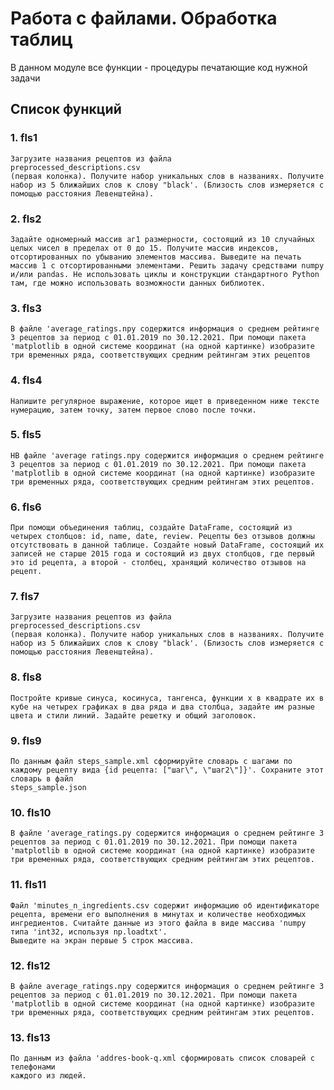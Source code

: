 # Работа с файлами. Обработка таблиц
В данном модуле все функции - процедуры печатающие код нужной задачи
## Список функций

### 1. fls1
    Загрузите названия рецептов из файла
    preprocessed_descriptions.csv
    (первая колонка). Получите набор уникальных слов в названиях. Получите набор из 5 ближайших слов к слову "black'. (Близость слов измеряется с помощью расстояния Левенштейна).

### 2. fls2
    Задайте одномерный массив аг1 размерности, состоящий из 10 случайных целых чисел в пределах от 0 до 15. Получите массив индексов, отсортированных по убыванию элементов массива. Выведите на печать массив 1 с отсортированными элементами. Решить задачу средствами numpy и/или pandas. Не использовать циклы и конструкции стандартного Python там, где можно использовать возможности данных библиотек.

### 3. fls3
    В файле 'average_ratings.npy содержится информация о среднем рейтинге 3 рецептов за период с 01.01.2019 по 30.12.2021. При помощи пакета 'matplotlib в одной системе координат (на одной картинке) изобразите три временных ряда, соответствующих средним рейтингам этих рецептов

### 4. fls4
    Напишите регулярное выражение, которое ищет в приведенном ниже тексте нумерацию, затем точку, затем первое слово после точки.

### 5. fls5
    НВ файле 'average ratings.npy содержится информация о среднем рейтинге 3 рецептов за период с 01.01.2019 по 30.12.2021. При помощи пакета 'matplotlib в одной системе координат (на одной картинке) изобразите три временных ряда, соответствующих средним рейтингам этих рецептов.

### 6. fls6
    При помощи объединения таблиц, создайте DataFrame, состоящий из четырех столбцов: id, name, date, review. Рецепты без отзывов должны отсутствовать в данной таблице. Создайте новый DataFrame, состоящий их записей не старше 2015 года и состоящий из двух столбцов, где первый это id рецепта, а второй - столбец, хранящий количество отзывов на рецепт.

### 7. fls7
    Загрузите названия рецептов из файла
    ргеprocessed_descriptions.csv
    (первая колонка). Получите набор уникальных слов в названиях. Получите набор из 5 ближайших слов к слову "black'. (Близость слов измеряется с помощью расстояния Левенштейна).

### 8. fls8
    Постройте кривые синуса, косинуса, тангенса, функции х в квадрате их в кубе на четырех графиках в два ряда и два столбца, задайте им разные цвета и стили линий. Задайте решетку и общий заголовок.

### 9. fls9
    По данным файл steps_sample.xml сформируйте словарь с шагами по каждому рецепту вида {id рецепта: ["шаг\", \"шаг2\"]}'. Сохраните этот словарь в файл
    steps_sample.json

### 10. fls10
    В файле 'average_ratings.ру содержится информация о среднем рейтинге 3 рецептов за период с 01.01.2019 по 30.12.2021. При помощи пакета 'matplotlib в одной системе координат (на одной картинке) изобразите три временных ряда, соответствующих средним рейтингам этих рецептов.
### 11. fls11
    Файл 'minutes_n_ingredients.csv содержит информацию об идентификаторе рецепта, времени его выполнения в минутах и количестве необходимых ингредиентов. Считайте данные из этого файла в виде массива 'numpy типа 'int32, используя np.loadtxt'.
    Выведите на экран первые 5 строк массива.

### 12. fls12
    В файле average_ratings.npy содержится информация о среднем рейтинге 3 рецептов за период с 01.01.2019 по 30.12.2021. При помощи пакета 'matplotlib в одной системе координат (на одной картинке) изобразите три временных ряда, соответствующих средним рейтингам этих рецептов.

### 13. fls13
    По данным из файла 'addres-book-q.xml сформировать список словарей с телефонами
    каждого из людей.
